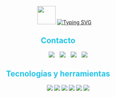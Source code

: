 
<div style="text-align: center;">
	<picture><img src = "https://github.com/7oSkaaa/7oSkaaa/blob/main/Images/about_me.gif?raw=true" width = 50px></picture>
  <a href="https://git.io/typing-svg">
    <img src="https://readme-typing-svg.demolab.com?font=Fira+Code&pause=1000&width=435&lines=%C2%A1Hola!+Soy+Wilson+Garc%C3%ADa.+Bienvenidos!&center=true&color=22c3e6" alt="Typing SVG" />
  </a>
</div>


<h2 align="center" style="color:#22c3e6;">Contacto<img  width="35"></h2>

<p align="center">
 <div align="center"  class="icons-social" style="margin-left: 10px;">
        <a style="margin-left: 10px;"  target="_blank" href="https://www.linkedin.com/in/wilson-garcia-arboleda/">
        <img src="https://img.icons8.com/?size=100&id=447&format=png&color=22C3E6"></a>
       	<a style="margin-left: 10px;" target="_blank" href="https://wilsongarcia.itch.io/">
	<img src="https://img.icons8.com/?size=100&id=b9_NzGK1H_Pe&format=png&color=22C3E6"></a>
	<a style="margin-left: 10px;" target="_blank" href="https://drive.google.com/file/d/1CsNR1XtsRGS67A0V0TM07Y0KpWi9l2Ft/view?usp=sharing">
	<img src="https://img.icons8.com/?size=100&id=39372&format=png&color=22C3E6"></a>
	 <a style="margin-left: 10px;" target="_blank" href="https://garciaw602.wixstudio.com/portafolio-wilsong">
	<img src="https://img.icons8.com/?size=100&id=cQfKnWABsKk9&format=png&color=22C3E6"></a>
 </div>
</p>

 <h2 align="center" style="color:#22c3e6;">Tecnologías y herramientas<img  width="35"></h2>

 <p align="center">
 <div align="center"  class="icons-social" style="margin-left: 20px;">
        <img src="https://img.icons8.com/?size=100&id=38240&format=png&color=22C3E6"></a>
	<img src="https://img.icons8.com/?size=100&id=26029&format=png&color=22C3E6"></a>
	<img src="https://img.icons8.com/?size=100&id=55205&format=png&color=22C3E6"></a>
	<img src="https://img.icons8.com/?size=100&id=11113&format=png&color=22C3E6"></a>
	<img src="https://img.icons8.com/?size=100&id=11566&format=png&color=22C3E6"></a>
	<img src="https://img.icons8.com/?size=100&id=03aYi0fY0D9X&format=png&color=22C3E6"></a>
	 
 </div>
</p>

<!-- ## 👋 &nbsp;Hey there! I'm Aditya Kanoi -->
